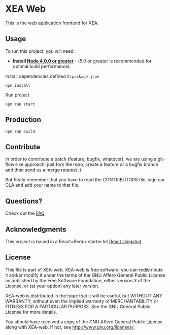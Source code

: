 # XEA Web

This is the web application frontend for XEA.

## Usage

To run this project, you will need:
* **Install [Node 4.0.0 or greater](https://nodejs.org)** - (5.0 or greater is recommended for optimal build performance).

Install dependencies defined in `package.json`

`npm install`

Run project

`npm run start`

## Production
`npm run build`

## Contribute

In order to contribute a patch (feature, bugfix, whatever), we are using a git-flow-like approach: just fork the repo, create a feature or a bugfix branch and then send us a merge request ;)

But firstly remember that you have to read the CONTRIBUTORS file, sign our CLA and add your name to that file.

## Questions?
Check out the [FAQ](/docs/FAQ.md)

## Acknowledgments
This project is based in a React+Redux starter kit [React slingshot](https://github.com/coryhouse/react-slingshot)

## License

This file is part of XEA-web. XEA-web is free software: you can redistribute it and/or modify it under the terms of the GNU Affero General Public License as published by the Free Software Foundation, either version 3 of the License, or (at your option) any later version.

XEA-web is distributed in the hope that it will be useful, but WITHOUT ANY WARRANTY; without even the implied warranty of MERCHANTABILITY or FITNESS FOR A PARTICULAR PURPOSE. See the GNU General Public License for more details.

You should have received a copy of the GNU Affero General Public License along with XEA-web. If not, see http://www.gnu.org/licenses/.

